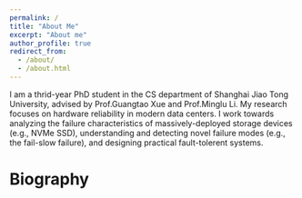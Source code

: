 ```yaml
---
permalink: /
title: "About Me"
excerpt: "About me"
author_profile: true
redirect_from: 
  - /about/
  - /about.html
---
```


I am a thrid-year PhD student in the CS department of Shanghai Jiao Tong University, advised by Prof.Guangtao Xue and Prof.Minglu Li. My research focuses on hardware reliability in modern data centers. I work towards analyzing the failure characteristics of massively-deployed storage devices (e.g., NVMe SSD), understanding and detecting novel failure modes (e.g., the fail-slow failure), and designing practical fault-tolerent systems.

# Biography
